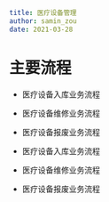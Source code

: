 ```yaml
title: 医疗设备管理
author: samin_zou
date: 2021-03-28
```

# 主要流程

- 医疗设备入库业务流程

- 医疗设备维修业务流程

- 医疗设备报废业务流程

- 医疗设备入库业务流程

- 医疗设备维修业务流程

- 医疗设备报废业务流程